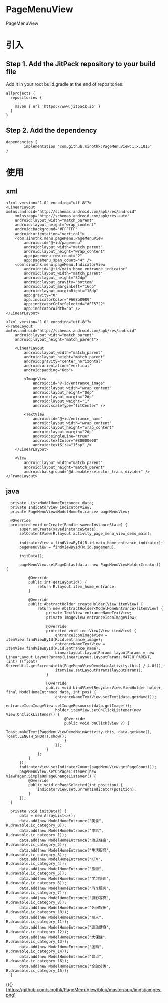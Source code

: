 # PageMenuView
PageMenuView


# 引入
## Step 1. Add the JitPack repository to your build file
  Add it in your root build.gradle at the end of repositories:
    
    allprojects {
      repositories {
        ...
        maven { url 'https://www.jitpack.io' }
      }
    }

## Step 2. Add the dependency

	dependencies {
	        implementation 'com.github.sinothk:PageMenuView:1.x.1015'
	}

# 使用
## xml
    <?xml version="1.0" encoding="utf-8"?>
    <LinearLayout xmlns:android="http://schemas.android.com/apk/res/android"
        xmlns:app="http://schemas.android.com/apk/res-auto"
        android:layout_width="match_parent"
        android:layout_height="wrap_content"
        android:background="#FFFFFF"
        android:orientation="vertical">
        <com.sinothk.menu.pageMenu.PageMenuView
            android:id="@+id/pagemenu"
            android:layout_width="match_parent"
            android:layout_height="wrap_content"
            app:pagemenu_row_count="2"
            app:pagemenu_span_count="4" />
        <com.sinothk.menu.pageMenu.IndicatorView
            android:id="@+id/main_home_entrance_indicator"
            android:layout_width="match_parent"
            android:layout_height="32dp"
            android:layout_gravity="bottom"
            android:layout_marginLeft="16dp"
            android:layout_marginRight="16dp"
            app:gravity="0"
            app:indicatorColor="#668b8989"
            app:indicatorColorSelected="#FF5722"
            app:indicatorWidth="6" />
    </LinearLayout>
    
    <?xml version="1.0" encoding="utf-8"?>
    <FrameLayout xmlns:android="http://schemas.android.com/apk/res/android"
        android:layout_width="match_parent"
        android:layout_height="match_parent">

        <LinearLayout
            android:layout_width="match_parent"
            android:layout_height="match_parent"
            android:gravity="center_horizontal"
            android:orientation="vertical"
            android:padding="6dp">

            <ImageView
                android:id="@+id/entrance_image"
                android:layout_width="wrap_content"
                android:layout_height="0dp"
                android:layout_margin="2dp"
                android:layout_weight="1"
                android:scaleType="fitCenter" />

            <TextView
                android:id="@+id/entrance_name"
                android:layout_width="wrap_content"
                android:layout_height="wrap_content"
                android:layout_margin="2dp"
                android:singleLine="true"
                android:textColor="#80000000"
                android:textSize="15sp" />
        </LinearLayout>

        <View
            android:layout_width="match_parent"
            android:layout_height="match_parent"
            android:background="@drawable/selector_trans_divider" />
    </FrameLayout>
    
  ## java
  
      private List<ModelHomeEntrance> data;
      private IndicatorView indicatorView;
      private PageMenuView<ModelHomeEntrance> pageMenuView;

      @Override
      protected void onCreate(Bundle savedInstanceState) {
          super.onCreate(savedInstanceState);
          setContentView(R.layout.activity_page_menu_view_demo_main);

          indicatorView = findViewById(R.id.main_home_entrance_indicator);
          pageMenuView = findViewById(R.id.pagemenu);

          initData();

          pageMenuView.setPageDatas(data, new PageMenuViewHolderCreator() {

              @Override
              public int getLayoutId() {
                  return R.layout.item_home_entrance;
              }

              @Override
              public AbstractHolder createHolder(View itemView) {
                  return new AbstractHolder<ModelHomeEntrance>(itemView) {
                      private TextView entranceNameTextView;
                      private ImageView entranceIconImageView;

                      @Override
                      protected void initView(View itemView) {
                          entranceIconImageView = itemView.findViewById(R.id.entrance_image);
                          entranceNameTextView = itemView.findViewById(R.id.entrance_name);
                          LinearLayout.LayoutParams layoutParams = new LinearLayout.LayoutParams(LinearLayout.LayoutParams.MATCH_PARENT, (int) ((float) ScreenUtil.getScreenWidth(PageMenuViewDemoMainActivity.this) / 4.0f));
                          itemView.setLayoutParams(layoutParams);
                      }

                      @Override
                      public void bindView(RecyclerView.ViewHolder holder, final ModelHomeEntrance data, int pos) {
                          entranceNameTextView.setText(data.getName());
                          entranceIconImageView.setImageResource(data.getImage());
                          holder.itemView.setOnClickListener(new View.OnClickListener() {
                              @Override
                              public void onClick(View v) {
                                  Toast.makeText(PageMenuViewDemoMainActivity.this, data.getName(), Toast.LENGTH_SHORT).show();
                              }
                          });
                      }
                  };
              }
          });
          indicatorView.setIndicatorCount(pageMenuView.getPageCount());
          pageMenuView.setOnPageListener(new ViewPager.SimpleOnPageChangeListener() {
              @Override
              public void onPageSelected(int position) {
                  indicatorView.setCurrentIndicator(position);
              }
          });
      }

      private void initData() {
          data = new ArrayList<>();
          data.add(new ModelHomeEntrance("美食", R.drawable.ic_category_0));
          data.add(new ModelHomeEntrance("电影", R.drawable.ic_category_1));
          data.add(new ModelHomeEntrance("酒店住宿", R.drawable.ic_category_2));
          data.add(new ModelHomeEntrance("生活服务", R.drawable.ic_category_3));
          data.add(new ModelHomeEntrance("KTV", R.drawable.ic_category_4));
          data.add(new ModelHomeEntrance("旅游", R.drawable.ic_category_5));
          data.add(new ModelHomeEntrance("学习培训", R.drawable.ic_category_6));
          data.add(new ModelHomeEntrance("汽车服务", R.drawable.ic_category_7));
          data.add(new ModelHomeEntrance("摄影写真", R.drawable.ic_category_8));
          data.add(new ModelHomeEntrance("休闲娱乐", R.drawable.ic_category_10));
          data.add(new ModelHomeEntrance("丽人", R.drawable.ic_category_11));
          data.add(new ModelHomeEntrance("运动健身", R.drawable.ic_category_12));
          data.add(new ModelHomeEntrance("大保健", R.drawable.ic_category_13));
          data.add(new ModelHomeEntrance("团购", R.drawable.ic_category_14));
          data.add(new ModelHomeEntrance("景点", R.drawable.ic_category_16));
          data.add(new ModelHomeEntrance("全部分类", R.drawable.ic_category_15));
      }
    
   (){}[https://github.com/sinothk/PageMenuView/blob/master/app/imgs/iamges.png]
    
